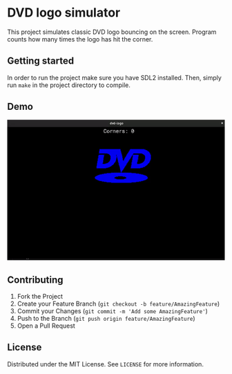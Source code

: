 # DVD logo simulator

This project simulates classic DVD logo bouncing on the screen. Program counts how many times the logo has hit the corner.

## Getting started
In order to run the project make sure you have SDL2 installed. Then, simply run `make` in the project directory to compile.

## Demo
![Demo](demo/DVD-demo.gif)

## Contributing

1. Fork the Project
2. Create your Feature Branch (`git checkout -b feature/AmazingFeature`)
3. Commit your Changes (`git commit -m 'Add some AmazingFeature'`)
4. Push to the Branch (`git push origin feature/AmazingFeature`)
5. Open a Pull Request

## License

Distributed under the MIT License. See `LICENSE` for more information.
